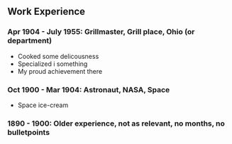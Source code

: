 ## Work Experience
<!-- Each position is a 3rd level header followed by relevant experience, bulletted -->

### Apr 1904 - July 1955: Grillmaster, Grill place, Ohio (or department)

* Cooked some delicousness
* Specialized i something
* My proud achievement there

### Oct 1900 - Mar 1904: Astronaut, NASA, Space
* Space ice-cream 

###  1890 - 1900: Older experience, not as relevant, no months, no bulletpoints

